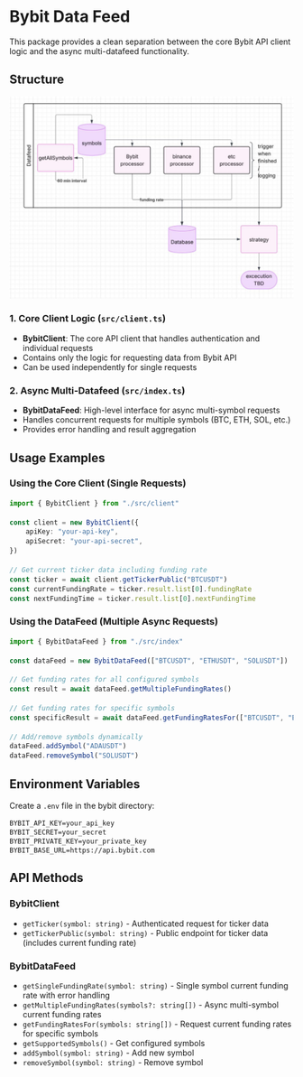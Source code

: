 # Bybit Data Feed

This package provides a clean separation between the core Bybit API client logic and the async multi-datafeed functionality.

## Structure

![alt text](img/structure.png "Title")

### 1. Core Client Logic (`src/client.ts`)

-   **BybitClient**: The core API client that handles authentication and individual requests
-   Contains only the logic for requesting data from Bybit API
-   Can be used independently for single requests

### 2. Async Multi-Datafeed (`src/index.ts`)

-   **BybitDataFeed**: High-level interface for async multi-symbol requests
-   Handles concurrent requests for multiple symbols (BTC, ETH, SOL, etc.)
-   Provides error handling and result aggregation

## Usage Examples

### Using the Core Client (Single Requests)

```typescript
import { BybitClient } from "./src/client"

const client = new BybitClient({
    apiKey: "your-api-key",
    apiSecret: "your-api-secret",
})

// Get current ticker data including funding rate
const ticker = await client.getTickerPublic("BTCUSDT")
const currentFundingRate = ticker.result.list[0].fundingRate
const nextFundingTime = ticker.result.list[0].nextFundingTime
```

### Using the DataFeed (Multiple Async Requests)

```typescript
import { BybitDataFeed } from "./src/index"

const dataFeed = new BybitDataFeed(["BTCUSDT", "ETHUSDT", "SOLUSDT"])

// Get funding rates for all configured symbols
const result = await dataFeed.getMultipleFundingRates()

// Get funding rates for specific symbols
const specificResult = await dataFeed.getFundingRatesFor(["BTCUSDT", "ETHUSDT"])

// Add/remove symbols dynamically
dataFeed.addSymbol("ADAUSDT")
dataFeed.removeSymbol("SOLUSDT")
```

## Environment Variables

Create a `.env` file in the bybit directory:

```
BYBIT_API_KEY=your_api_key
BYBIT_SECRET=your_secret
BYBIT_PRIVATE_KEY=your_private_key
BYBIT_BASE_URL=https://api.bybit.com
```

## API Methods

### BybitClient

-   `getTicker(symbol: string)` - Authenticated request for ticker data
-   `getTickerPublic(symbol: string)` - Public endpoint for ticker data (includes current funding rate)

### BybitDataFeed

-   `getSingleFundingRate(symbol: string)` - Single symbol current funding rate with error handling
-   `getMultipleFundingRates(symbols?: string[])` - Async multi-symbol current funding rates
-   `getFundingRatesFor(symbols: string[])` - Request current funding rates for specific symbols
-   `getSupportedSymbols()` - Get configured symbols
-   `addSymbol(symbol: string)` - Add new symbol
-   `removeSymbol(symbol: string)` - Remove symbol
